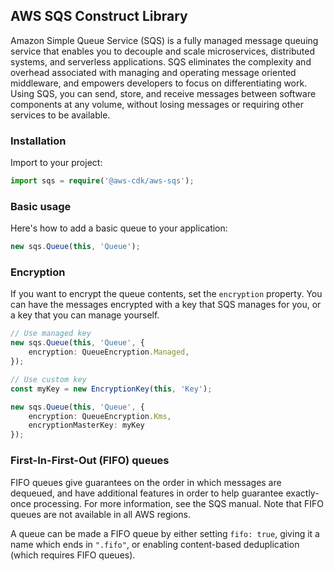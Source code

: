 ## AWS SQS Construct Library

Amazon Simple Queue Service (SQS) is a fully managed message queuing service that
enables you to decouple and scale microservices, distributed systems, and serverless
applications. SQS eliminates the complexity and overhead associated with managing and
operating message oriented middleware, and empowers developers to focus on differentiating work.
Using SQS, you can send, store, and receive messages between software components at any volume,
without losing messages or requiring other services to be available.

### Installation

Import to your project:

```ts
import sqs = require('@aws-cdk/aws-sqs');
```

### Basic usage


Here's how to add a basic queue to your application:

```ts
new sqs.Queue(this, 'Queue');
```

### Encryption

If you want to encrypt the queue contents, set the `encryption` property. You can have
the messages encrypted with a key that SQS manages for you, or a key that you
can manage yourself.

```ts
// Use managed key
new sqs.Queue(this, 'Queue', {
    encryption: QueueEncryption.Managed,
});

// Use custom key
const myKey = new EncryptionKey(this, 'Key');

new sqs.Queue(this, 'Queue', {
    encryption: QueueEncryption.Kms,
    encryptionMasterKey: myKey
});
```

### First-In-First-Out (FIFO) queues

FIFO queues give guarantees on the order in which messages are dequeued, and have additional
features in order to help guarantee exactly-once processing. For more information, see
the SQS manual. Note that FIFO queues are not available in all AWS regions.

A queue can be made a FIFO queue by either setting `fifo: true`, giving it a name which ends
in `".fifo"`, or enabling content-based deduplication (which requires FIFO queues).

